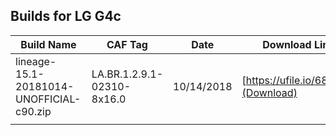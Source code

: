 Builds for LG G4c
---

| Build Name                               | CAF Tag                    | Date       | Download Link                      | Comments |
|------------------------------------------|----------------------------|------------|------------------------------------|----------|
| lineage-15.1-20181014-UNOFFICIAL-c90.zip | LA.BR.1.2.9.1-02310-8x16.0 | 10/14/2018 | [https://ufile.io/68m1w](Download) |          |
|                                          |                            |            |                                    |          |
